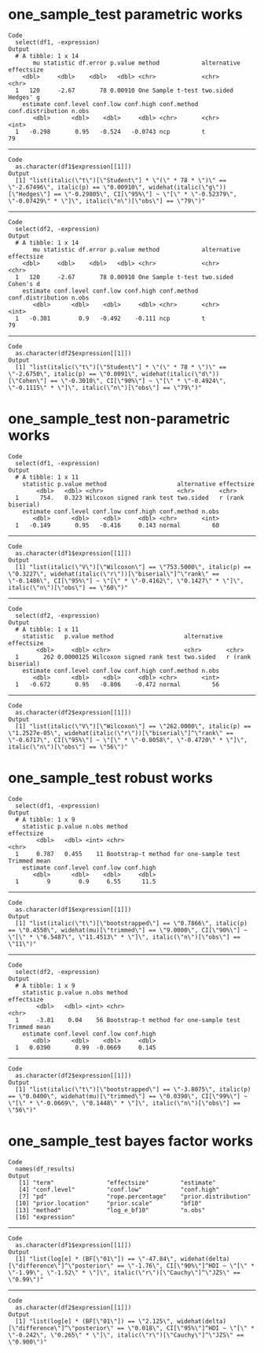 # one_sample_test parametric works

    Code
      select(df1, -expression)
    Output
      # A tibble: 1 x 14
           mu statistic df.error p.value method            alternative effectsize
        <dbl>     <dbl>    <dbl>   <dbl> <chr>             <chr>       <chr>     
      1   120     -2.67       78 0.00910 One Sample t-test two.sided   Hedges' g 
        estimate conf.level conf.low conf.high conf.method conf.distribution n.obs
           <dbl>      <dbl>    <dbl>     <dbl> <chr>       <chr>             <int>
      1   -0.298       0.95   -0.524   -0.0743 ncp         t                    79

---

    Code
      as.character(df1$expression[[1]])
    Output
      [1] "list(italic(\"t\")[\"Student\"] * \"(\" * 78 * \")\" == \"-2.67496\", italic(p) == \"0.00910\", widehat(italic(\"g\"))[\"Hedges\"] == \"-0.29805\", CI[\"95%\"] ~ \"[\" * \"-0.52379\", \"-0.07429\" * \"]\", italic(\"n\")[\"obs\"] == \"79\")"

---

    Code
      select(df2, -expression)
    Output
      # A tibble: 1 x 14
           mu statistic df.error p.value method            alternative effectsize
        <dbl>     <dbl>    <dbl>   <dbl> <chr>             <chr>       <chr>     
      1   120     -2.67       78 0.00910 One Sample t-test two.sided   Cohen's d 
        estimate conf.level conf.low conf.high conf.method conf.distribution n.obs
           <dbl>      <dbl>    <dbl>     <dbl> <chr>       <chr>             <int>
      1   -0.301        0.9   -0.492    -0.111 ncp         t                    79

---

    Code
      as.character(df2$expression[[1]])
    Output
      [1] "list(italic(\"t\")[\"Student\"] * \"(\" * 78 * \")\" == \"-2.6750\", italic(p) == \"0.0091\", widehat(italic(\"d\"))[\"Cohen\"] == \"-0.3010\", CI[\"90%\"] ~ \"[\" * \"-0.4924\", \"-0.1115\" * \"]\", italic(\"n\")[\"obs\"] == \"79\")"

# one_sample_test non-parametric works

    Code
      select(df1, -expression)
    Output
      # A tibble: 1 x 11
        statistic p.value method                    alternative effectsize       
            <dbl>   <dbl> <chr>                     <chr>       <chr>            
      1      754.   0.323 Wilcoxon signed rank test two.sided   r (rank biserial)
        estimate conf.level conf.low conf.high conf.method n.obs
           <dbl>      <dbl>    <dbl>     <dbl> <chr>       <int>
      1   -0.149       0.95   -0.416     0.143 normal         60

---

    Code
      as.character(df1$expression[[1]])
    Output
      [1] "list(italic(\"V\")[\"Wilcoxon\"] == \"753.5000\", italic(p) == \"0.3227\", widehat(italic(\"r\"))[\"biserial\"]^\"rank\" == \"-0.1486\", CI[\"95%\"] ~ \"[\" * \"-0.4162\", \"0.1427\" * \"]\", italic(\"n\")[\"obs\"] == \"60\")"

---

    Code
      select(df2, -expression)
    Output
      # A tibble: 1 x 11
        statistic   p.value method                    alternative effectsize       
            <dbl>     <dbl> <chr>                     <chr>       <chr>            
      1       262 0.0000125 Wilcoxon signed rank test two.sided   r (rank biserial)
        estimate conf.level conf.low conf.high conf.method n.obs
           <dbl>      <dbl>    <dbl>     <dbl> <chr>       <int>
      1   -0.672       0.95   -0.806    -0.472 normal         56

---

    Code
      as.character(df2$expression[[1]])
    Output
      [1] "list(italic(\"V\")[\"Wilcoxon\"] == \"262.0000\", italic(p) == \"1.2527e-05\", widehat(italic(\"r\"))[\"biserial\"]^\"rank\" == \"-0.6717\", CI[\"95%\"] ~ \"[\" * \"-0.8058\", \"-0.4720\" * \"]\", italic(\"n\")[\"obs\"] == \"56\")"

# one_sample_test robust works

    Code
      select(df1, -expression)
    Output
      # A tibble: 1 x 9
        statistic p.value n.obs method                                 effectsize  
            <dbl>   <dbl> <int> <chr>                                  <chr>       
      1     0.787   0.455    11 Bootstrap-t method for one-sample test Trimmed mean
        estimate conf.level conf.low conf.high
           <dbl>      <dbl>    <dbl>     <dbl>
      1        9        0.9     6.55      11.5

---

    Code
      as.character(df1$expression[[1]])
    Output
      [1] "list(italic(\"t\")[\"bootstrapped\"] == \"0.7866\", italic(p) == \"0.4550\", widehat(mu)[\"trimmed\"] == \"9.0000\", CI[\"90%\"] ~ \"[\" * \"6.5487\", \"11.4513\" * \"]\", italic(\"n\")[\"obs\"] == \"11\")"

---

    Code
      select(df2, -expression)
    Output
      # A tibble: 1 x 9
        statistic p.value n.obs method                                 effectsize  
            <dbl>   <dbl> <int> <chr>                                  <chr>       
      1     -3.81    0.04    56 Bootstrap-t method for one-sample test Trimmed mean
        estimate conf.level conf.low conf.high
           <dbl>      <dbl>    <dbl>     <dbl>
      1   0.0390       0.99  -0.0669     0.145

---

    Code
      as.character(df2$expression[[1]])
    Output
      [1] "list(italic(\"t\")[\"bootstrapped\"] == \"-3.8075\", italic(p) == \"0.0400\", widehat(mu)[\"trimmed\"] == \"0.0390\", CI[\"99%\"] ~ \"[\" * \"-0.0669\", \"0.1448\" * \"]\", italic(\"n\")[\"obs\"] == \"56\")"

# one_sample_test bayes factor works

    Code
      names(df_results)
    Output
       [1] "term"               "effectsize"         "estimate"          
       [4] "conf.level"         "conf.low"           "conf.high"         
       [7] "pd"                 "rope.percentage"    "prior.distribution"
      [10] "prior.location"     "prior.scale"        "bf10"              
      [13] "method"             "log_e_bf10"         "n.obs"             
      [16] "expression"        

---

    Code
      as.character(df1$expression[[1]])
    Output
      [1] "list(log[e] * (BF[\"01\"]) == \"-47.84\", widehat(delta)[\"difference\"]^\"posterior\" == \"-1.76\", CI[\"90%\"]^HDI ~ \"[\" * \"-1.99\", \"-1.52\" * \"]\", italic(\"r\")[\"Cauchy\"]^\"JZS\" == \"0.99\")"

---

    Code
      as.character(df2$expression[[1]])
    Output
      [1] "list(log[e] * (BF[\"01\"]) == \"2.125\", widehat(delta)[\"difference\"]^\"posterior\" == \"0.018\", CI[\"95%\"]^HDI ~ \"[\" * \"-0.242\", \"0.265\" * \"]\", italic(\"r\")[\"Cauchy\"]^\"JZS\" == \"0.900\")"

